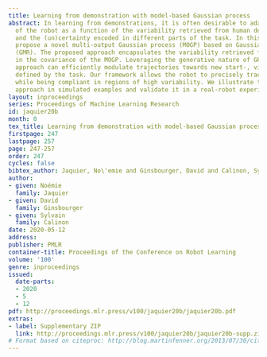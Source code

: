 ```yaml
---
title: Learning from demonstration with model-based Gaussian process
abstract: In learning from demonstrations, it is often desirable to adapt the behavior
  of the robot as a function of the variability retrieved from human demonstrations
  and the (un)certainty encoded in different parts of the task. In this paper, we
  propose a novel multi-output Gaussian process (MOGP) based on Gaussian mixture regression
  (GMR). The proposed approach encapsulates the variability retrieved from the demonstrations
  in the covariance of the MOGP. Leveraging the generative nature of GP models, our
  approach can efficiently modulate trajectories towards new start-, via- or end-points
  defined by the task. Our framework allows the robot to precisely track via-points
  while being compliant in regions of high variability. We illustrate the proposed
  approach in simulated examples and validate it in a real-robot experiment.
layout: inproceedings
series: Proceedings of Machine Learning Research
id: jaquier20b
month: 0
tex_title: Learning from demonstration with model-based Gaussian process
firstpage: 247
lastpage: 257
page: 247-257
order: 247
cycles: false
bibtex_author: Jaquier, No\'emie and Ginsbourger, David and Calinon, Sylvain
author:
- given: Noémie
  family: Jaquier
- given: David
  family: Ginsbourger
- given: Sylvain
  family: Calinon
date: 2020-05-12
address: 
publisher: PMLR
container-title: Proceedings of the Conference on Robot Learning
volume: '100'
genre: inproceedings
issued:
  date-parts:
  - 2020
  - 5
  - 12
pdf: http://proceedings.mlr.press/v100/jaquier20b/jaquier20b.pdf
extras:
- label: Supplementary ZIP
  link: http://proceedings.mlr.press/v100/jaquier20b/jaquier20b-supp.zip
# Format based on citeproc: http://blog.martinfenner.org/2013/07/30/citeproc-yaml-for-bibliographies/
---
```

